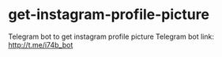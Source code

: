 # get-instagram-profile-picture
Telegram bot to get instagram profile picture
Telegram bot link:
http://t.me/i74b_bot
